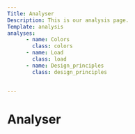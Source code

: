 ```yaml
---
Title: Analyser
Description: This is our analysis page.
Template: analysis
analyses:
      - name: Colors
        class: colors
      - name: Load
        class: load
      - name: Design_principles
        class: design_principles
    
      
---
```

Analyser
==========================

